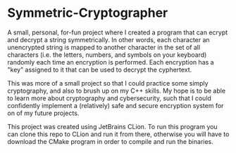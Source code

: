 # Symmetric-Cryptographer

A small, personal, for-fun project where I created a program that can ecrypt and decrypt a string symmetrically.
In other words, each character an unencrypted string is mapped to another character in the set of all characters (i.e. the letters, numbers, and symbols on your keyboard)
randomly each time an encryption is performed. Each encryption has a "key" assigned to it that can be used to decrypt the cyphertext.

This was more of a small project so that I could practice some simply cryptography, and also to brush up on my C++ skills. My hope is to be able to learn more
about cryptography and cybersecurity, such that I could confidently implement a (relatively) safe and secure encryption system for on of my
future projects.

This project was created using JetBrains CLion. To run this program you can clone this repo to CLion and run it from there, otherwise you will have to
download the CMake program in order to compile and run the binaries. 
